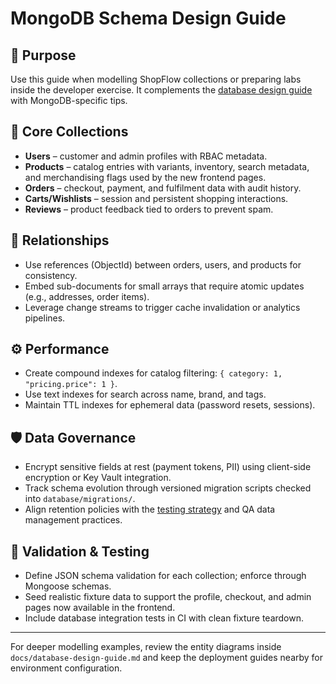 # MongoDB Schema Design Guide

## 🧾 Purpose

Use this guide when modelling ShopFlow collections or preparing labs inside the developer exercise. It complements the [database design guide](./database-design-guide.md) with MongoDB-specific tips.

## 🧱 Core Collections

- **Users** – customer and admin profiles with RBAC metadata.
- **Products** – catalog entries with variants, inventory, search metadata, and merchandising flags used by the new frontend pages.
- **Orders** – checkout, payment, and fulfilment data with audit history.
- **Carts/Wishlists** – session and persistent shopping interactions.
- **Reviews** – product feedback tied to orders to prevent spam.

## 🔄 Relationships

- Use references (ObjectId) between orders, users, and products for consistency.
- Embed sub-documents for small arrays that require atomic updates (e.g., addresses, order items).
- Leverage change streams to trigger cache invalidation or analytics pipelines.

## ⚙️ Performance

- Create compound indexes for catalog filtering: `{ category: 1, "pricing.price": 1 }`.
- Use text indexes for search across name, brand, and tags.
- Maintain TTL indexes for ephemeral data (password resets, sessions).

## 🛡️ Data Governance

- Encrypt sensitive fields at rest (payment tokens, PII) using client-side encryption or Key Vault integration.
- Track schema evolution through versioned migration scripts checked into `database/migrations/`.
- Align retention policies with the [testing strategy](./testing/testing-strategy.md) and QA data management practices.

## 🧪 Validation & Testing

- Define JSON schema validation for each collection; enforce through Mongoose schemas.
- Seed realistic fixture data to support the profile, checkout, and admin pages now available in the frontend.
- Include database integration tests in CI with clean fixture teardown.

---

For deeper modelling examples, review the entity diagrams inside `docs/database-design-guide.md` and keep the deployment guides nearby for environment configuration.
